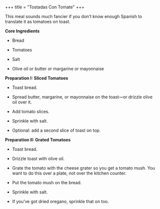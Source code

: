 +++
title = "Tostadas Con Tomate"
+++

This meal sounds much fancier if you don’t know enough Spanish to
translate it as tomatoes on toast.

**Core Ingredients**
- Bread

- Tomatoes

- Salt

- Olive oil or butter or margarine or mayonnaise

**Preparation I: Sliced Tomatoes**
- Toast bread.

- Spread butter, margarine, or mayonnaise on the toast—or drizzle olive
oil over it.

- Add tomato slices.

- Sprinkle with salt.

- Optional: add a second slice of toast on top.

**Preparation II: Grated Tomatoes**
- Toast bread.

- Drizzle toast with olive oil.

- Grate the tomato with the cheese grater so you get a tomato mush. You
want to do this over a plate, not over the kitchen counter.

- Put the tomato mush on the bread.

- Sprinkle with salt.

- If you’ve got dried oregano, sprinkle that on too.